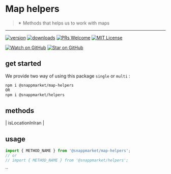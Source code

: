 # Map helpers
> ✴ Methods that helps us to work with maps
----

[![version](https://img.shields.io/npm/v/@snappmarket/map-helpers.svg?style=flat-square)](https://www.npmjs.com/package/@snappmarket/map-helpers)
[![downloads](https://img.shields.io/npm/dm/@snappmarket/map-helpers.svg?style=flat-square)](http://www.npmtrends.com/@snappmarket/map-helpers)
[![PRs Welcome](https://img.shields.io/badge/PRs-welcome-brightgreen.svg?style=flat-square)](http://makeapullrequest.com)
[![MIT License](https://img.shields.io/npm/l/@snappmarket/map-helpers.svg?style=flat-square)](https://github.com/snappmarket/react-hooks/tree/master/packages/useDidUpdateEffect/blob/master/LICENSE.md)

[![Watch on GitHub](https://img.shields.io/github/watchers/snappmarket/react-hooks.svg?style=social)](https://github.com/snappmarket/react-hooks/watchers)
[![Star on GitHub](https://img.shields.io/github/stars/snappmarket/react-hooks.svg?style=social)](https://github.com/snappmarket/react-hooks/stargazers)

## get started 
We provide two way of using this package `single` or `multi` :
```bash
npm i @snappmarket/map-helpers
OR
npm i @snappmarket/helpers
```

## methods
| isLocationInIran                                                 |  

## usage 
```javascript
import { METHOD_NAME } from '@snappmarket/map-helpers';
// or 
// import { METHOD_NAME } from '@snappmarket/helpers';
```
``
